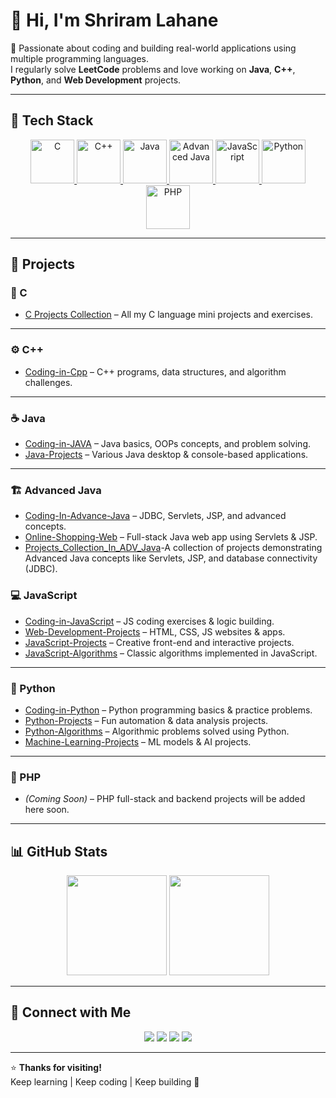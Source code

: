 # 👋 Hi, I'm **Shriram Lahane**

🚀 Passionate about coding and building real-world applications using multiple programming languages.  
I regularly solve **LeetCode** problems and love working on **Java**, **C++**, **Python**, and **Web Development** projects.

---

## 🧠 Tech Stack
<p align="center">
  <a href="https://github.com/shriram7057/C_Projects_Collection">
    <img src="https://skillicons.dev/icons?i=c" width="70" title="C" />
  </a>
  <a href="https://github.com/shriram7057/Coding-in-Cpp">
    <img src="https://skillicons.dev/icons?i=cpp" width="70" title="C++" />
  </a>
  <a href="https://github.com/shriram7057/Coding-in-JAVA">
    <img src="https://skillicons.dev/icons?i=java" width="70" title="Java" />
  </a>
  <a href="https://github.com/shriram7057/Coding-In-Advance-Java">
    <img src="https://skillicons.dev/icons?i=java" width="70" title="Advanced Java" />
  </a>
  <a href="https://github.com/shriram7057/Coding-in-JavaScript">
    <img src="https://skillicons.dev/icons?i=javascript" width="70" title="JavaScript" />
  </a>
  <a href="https://github.com/shriram7057/Coding-in-Python">
    <img src="https://skillicons.dev/icons?i=python" width="70" title="Python" />
  </a>
  <a href="https://github.com/shriram7057">
    <img src="https://skillicons.dev/icons?i=php" width="70" title="PHP" />
  </a>
</p>

---

## 📂 Projects

### 🧩 C
- [C Projects Collection](https://github.com/shriram7057/C_Projects_Collection) – All my C language mini projects and exercises.

---

### ⚙️ C++
- [Coding-in-Cpp](https://github.com/shriram7057/Coding-in-Cpp) – C++ programs, data structures, and algorithm challenges.

---

### ☕ Java
- [Coding-in-JAVA](https://github.com/shriram7057/Coding-in-JAVA) – Java basics, OOPs concepts, and problem solving.  
- [Java-Projects](https://github.com/shriram7057/Java-Projects) – Various Java desktop & console-based applications.

---

### 🏗️ Advanced Java
- [Coding-In-Advance-Java](https://github.com/shriram7057/Coding-In-Advance-Java) – JDBC, Servlets, JSP, and advanced concepts.  
- [Online-Shopping-Web](https://github.com/shriram7057/Online-Shopping-Web) – Full-stack Java web app using Servlets & JSP.  
- [Projects_Collection_In_ADV_Java]( https://github.com/shriram7057/Projects_Collection_In_ADV_Java)-A collection of projects demonstrating Advanced Java concepts like  Servlets, JSP, and database connectivity (JDBC).

### 💻 JavaScript
- [Coding-in-JavaScript](https://github.com/shriram7057/Coding-in-JavaScript) – JS coding exercises & logic building.  
- [Web-Development-Projects](https://github.com/shriram7057/Web-Development-Projects) – HTML, CSS, JS websites & apps.  
- [JavaScript-Projects](https://github.com/shriram7057/JavaScript-Projects) – Creative front-end and interactive projects.  
- [JavaScript-Algorithms](https://github.com/shriram7057/JavaScript-Algorithms) – Classic algorithms implemented in JavaScript.

---

### 🐍 Python
- [Coding-in-Python](https://github.com/shriram7057/Coding-in-Python) – Python programming basics & practice problems.  
- [Python-Projects](https://github.com/shriram7057/Projects_Collection_In_Python) – Fun automation & data analysis projects.  
- [Python-Algorithms](https://github.com/shriram7057/Python-Algorithms) – Algorithmic problems solved using Python.  
- [Machine-Learning-Projects](https://github.com/shriram7057/Machine-Learning-Projects) – ML models & AI projects.

---

### 🧮 PHP
- *(Coming Soon)* – PHP full-stack and backend projects will be added here soon.

---

## 📊 GitHub Stats
<p align="center">
  <img src="https://github-readme-stats.vercel.app/api?username=shriram7057&show_icons=true&theme=radical&count_private=true" height="160" />
  <img src="https://github-readme-streak-stats.herokuapp.com/?user=shriram7057&theme=radical" height="160" />
</p>

---

## 🤝 Connect with Me
<p align="center">
  <a href="https://github.com/shriram7057"><img src="https://img.shields.io/badge/GitHub-181717?style=for-the-badge&logo=github&logoColor=white" /></a>
  <a href="https://www.linkedin.com/in/shriram-lahane/"><img src="https://img.shields.io/badge/LinkedIn-0A66C2?style=for-the-badge&logo=linkedin&logoColor=white" /></a>
  <a href="https://leetcode.com/shriram7057/"><img src="https://img.shields.io/badge/LeetCode-FFA116?style=for-the-badge&logo=leetcode&logoColor=black" /></a>
  <a href="https://instagram.com/heyy_shree_01/"><img src="https://img.shields.io/badge/instagram-FFA116?style=for-the-badge&logo=instagram&logoColor=black" /></a>

</p>

---

⭐ **Thanks for visiting!**  
Keep learning | Keep coding | Keep building 🚀
